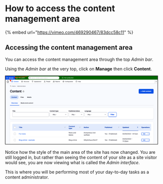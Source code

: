# How to access the content management area

{% embed url="https://vimeo.com/469290467/83dcc58c11" %}

## Accessing the content management area

You can access the content management area through the top _Admin bar_.

Using the _Admin bar_ at the very top, click on **Manage** then click **Content**.

![Image of Content listing](../.gitbook/assets/Unit-1-Access-Content-Mgt-Area.png)

Notice how the style of the main area of the site has now changed. You are still logged in, but rather than seeing the content of your site as a site visitor would see, you are now viewing what is called the _Admin interface_. 

This is where you will be performing most of your day-to-day tasks as a content administrator.
